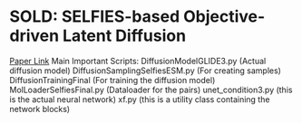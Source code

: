 # SOLD: SELFIES-based Objective-driven Latent Diffusion
[Paper Link]([url](https://arxiv.org/abs/2509.25198))
Main Important Scripts:
DiffusionModelGLIDE3.py (Actual diffusion model)
DiffusionSamplingSelfiesESM.py (For creating samples)
DiffusionTrainingFinal (For training the diffusion model)
MolLoaderSelfiesFinal.py (Dataloader for the pairs)
unet_condition3.py (this is the actual neural network)
xf.py (this is a utility class containing the network blocks)
